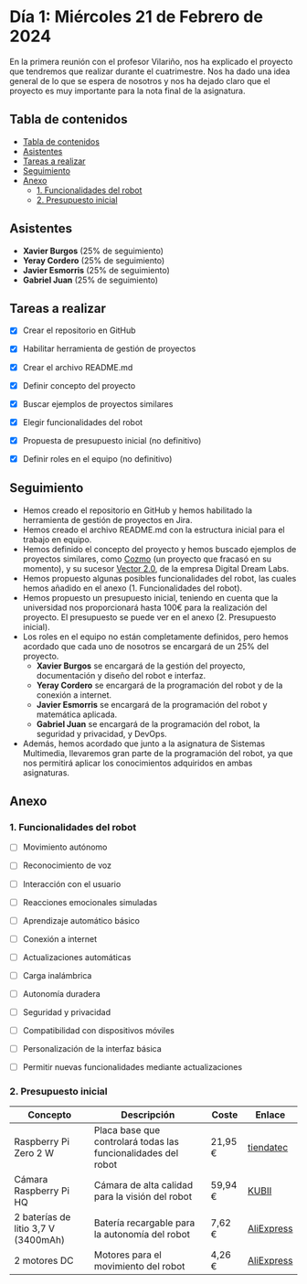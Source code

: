<h1>Día 1: Miércoles 21 de Febrero de 2024</h1>

En la primera reunión con el profesor Vilariño, nos ha explicado el proyecto que tendremos que realizar durante el cuatrimestre. Nos ha dado una idea general de lo que se espera de nosotros y nos ha dejado claro que el proyecto es muy importante para la nota final de la asignatura.


## Tabla de contenidos
- [Tabla de contenidos](#tabla-de-contenidos)
- [Asistentes](#asistentes)
- [Tareas a realizar](#tareas-a-realizar)
- [Seguimiento](#seguimiento)
- [Anexo](#anexo)
	- [1. Funcionalidades del robot](#1-funcionalidades-del-robot)
	- [2. Presupuesto inicial](#2-presupuesto-inicial)


## Asistentes
- **Xavier Burgos** (25% de seguimiento)
- **Yeray Cordero** (25% de seguimiento)
- **Javier Esmorris** (25% de seguimiento)
- **Gabriel Juan** (25% de seguimiento)


## Tareas a realizar
- [x] Crear el repositorio en GitHub
- [x] Habilitar herramienta de gestión de proyectos
- [x] Crear el archivo README.md
- [x] Definir concepto del proyecto
- [x] Buscar ejemplos de proyectos similares
- [x] Elegir funcionalidades del robot
- [x] Propuesta de presupuesto inicial (no definitivo)
- [x] Definir roles en el equipo (no definitivo)


## Seguimiento
- Hemos creado el repositorio en GitHub y hemos habilitado la herramienta de gestión de proyectos en Jira.
- Hemos creado el archivo README.md con la estructura inicial para el trabajo en equipo.
- Hemos definido el concepto del proyecto y hemos buscado ejemplos de proyectos similares, como [Cozmo](https://www.anki.com/en-us/cozmo.html) (un proyecto que fracasó en su momento), y su sucesor [Vector 2.0](https://ddlbots.com/products/vector-robot), de la empresa Digital Dream Labs.
- Hemos propuesto algunas posibles funcionalidades del robot, las cuales hemos añadido en el anexo (1. Funcionalidades del robot).
- Hemos propuesto un presupuesto inicial, teniendo en cuenta que la universidad nos proporcionará hasta 100€ para la realización del proyecto. El presupuesto se puede ver en el anexo (2. Presupuesto inicial).
- Los roles en el equipo no están completamente definidos, pero hemos acordado que cada uno de nosotros se encargará de un 25% del proyecto.
  - **Xavier Burgos** se encargará de la gestión del proyecto, documentación y diseño del robot e interfaz.
  - **Yeray Cordero** se encargará de la programación del robot y de la conexión a internet.
  - **Javier Esmorris** se encargará de la programación del robot y matemática aplicada.
  - **Gabriel Juan** se encargará de la programación del robot, la seguridad y privacidad, y DevOps.
- Además, hemos acordado que junto a la asignatura de Sistemas Multimedia, llevaremos gran parte de la programación del robot, ya que nos permitirá aplicar los conocimientos adquiridos en ambas asignaturas.


## Anexo

### 1. Funcionalidades del robot
- [ ] Movimiento autónomo
- [ ] Reconocimiento de voz
- [ ] Interacción con el usuario
- [ ] Reacciones emocionales simuladas
- [ ] Aprendizaje automático básico
- [ ] Conexión a internet
- [ ] Actualizaciones automáticas
- [ ] Carga inalámbrica
- [ ] Autonomía duradera
- [ ] Seguridad y privacidad
- [ ] Compatibilidad con dispositivos móviles
- [ ] Personalización de la interfaz básica
- [ ] Permitir nuevas funcionalidades mediante actualizaciones


### 2. Presupuesto inicial
| Concepto | Descripción | Coste | Enlace |
| --- | --- | --- | --- |
| Raspberry Pi Zero 2 W | Placa base que controlará todas las funcionalidades del robot | 21,95 € | [tiendatec](https://www.tiendatec.es/raspberry-pi/gama-raspberry-pi/1735-raspberry-pi-zero-2-w-5056561800004.html?src=raspberrypi) |
| Cámara Raspberry Pi HQ | Cámara de alta calidad para la visión del robot | 59,94 € | [KUBII](https://www.kubii.com/es/camaras-sensores/2950-camara-hq-oficial-montura-c-a-cs-5056561800127.html) |
| 2 baterías de litio 3,7 V (3400mAh) | Batería recargable para la autonomía del robot | 7,62 € | [AliExpress](https://es.aliexpress.com/item/32324914059.html?spm=a2g0o.productlist.main.9.31db5d0b3Phobh&algo_pvid=0611fe30-aee8-40cc-ba12-2723a1562bdd&algo_exp_id=0611fe30-aee8-40cc-ba12-2723a1562bdd-4&pdp_npi=4%40dis%21EUR%2121.16%217.62%21%21%2122.35%218.05%21%402103835c17085417434646358e1d5b%2165034318514%21sea%21ES%211863071232%21&curPageLogUid=hfOQLBBx8qnt&utparam-url=scene%3Asearch%7Cquery_from%3A) |
| 2 motores DC | Motores para el movimiento del robot | 4,26 € | [AliExpress](https://es.aliexpress.com/item/1005006213284700.html?spm=a2g0o.cart.0.0.10277a9dnG9REg&mp=1&gatewayAdapt=glo2esp) |
